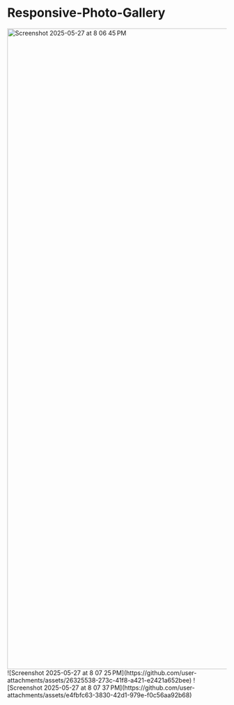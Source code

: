 # Responsive-Photo-Gallery

<img width="1470" alt="Screenshot 2025-05-27 at 8 06 45 PM" src="https://github.com/user-attachments/assets/ae73983c-ff02-4d39-a871-925d693e72db" />
![Screenshot 2025-05-27 at 8 07 25 PM](https://github.com/user-attachments/assets/26325538-273c-41f8-a421-e2421a652bee)
![Screenshot 2025-05-27 at 8 07 37 PM](https://github.com/user-attachments/assets/e4fbfc63-3830-42d1-979e-f0c56aa92b68)
